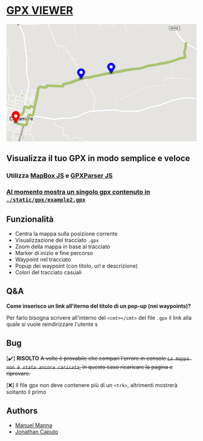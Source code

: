 # [GPX VIEWER](https://manuelmanna.github.io/GPXViewer/) 
[![gpx viewer](./static/images/preview.png)](https://manuelmanna.github.io/GPXViewer/) 
## Visualizza il tuo GPX in modo semplice e veloce 

### Utilizza [MapBox JS](https://www.mapbox.com) e [GPXParser JS](https://luuka.github.io/GPXParser.js/)

### <ins>**Al momento mostra un singolo gpx contenuto in `./static/gpx/example2.gpx`**</ins>



## Funzionalità
- Centra la mappa sulla posizione corrente
- Visualizzazione del tracciato `.gpx`
- Zoom della mappa in base al tracciato
- Marker di inizio e fine percorso
- Waypoint nel tracciato
- Popup dei waypoint (con titolo, url e descrizione)
- Colori del tracciato casuali

## Q&A
**Come inserisco un link all'iterno del titolo di un pop-up (nei waypoints)?**

Per farlo bisogna scrivere all'interno del `<cmt></cmt>` del file `.gpx` il link alla quale si vuole reindirizzare l'utente
s
## Bug
[✔️] **RISOLTO** ~~A volte è provabile che compari l'errore in console _`La mappa non è stata ancora caricata`_, in questo caso ricaricare la pagina e riprovare.~~

[❌] Il file gpx non deve contenere più di un `<trk>`, altrimenti mostrerà soltanto il primo

## Authors
- [Manuel Manna](https://github.com/manuelmanna)
- [Jonathan Caputo](https://github.com/jonnycp)